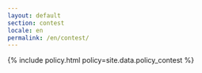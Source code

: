 ```yaml
---
layout: default
section: contest
locale: en
permalink: /en/contest/
---
```


{% include policy.html policy=site.data.policy_contest %}
